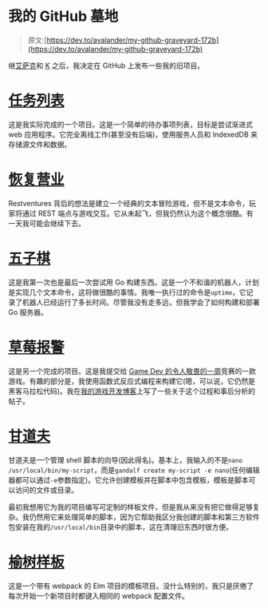 # 我的 GitHub 墓地

> 原文:[https://dev.to/avalander/my-github-graveyard-172b](https://dev.to/avalander/my-github-graveyard-172b)

继[艾萨克](https://dev.to/isaacandsuch/github-graveyards-ill-show-you-mine-49lh)和 [K](https://dev.to/kayis/my-github-graveyards-2l95) 之后，我决定在 GitHub 上发布一些我的旧项目。

# [任务列表](https://github.com/Avalander/task-list)

这是我实际完成的一个项目。这是一个简单的待办事项列表，目标是尝试渐进式 web 应用程序。它完全离线工作(甚至没有后端)，使用服务人员和 IndexedDB 来存储源文件和数据。

# [恢复营业](https://github.com/Avalander/restventures)

Restventures 背后的想法是建立一个经典的文本冒险游戏，但不是文本命令，玩家将通过 REST 端点与游戏交互。它从未起飞，但我仍然认为这个概念很酷。有一天我可能会继续下去。

# [五子棋](https://github.com/Avalander/GoBot)

这是我第一次也是最后一次尝试用 Go 构建东西。这是一个不和谐的机器人，计划是实现几个文本命令，这将做很酷的事情。我唯一执行过的命令是`uptime`，它记录了机器人已经运行了多长时间。尽管我没有走多远，但我学会了如何构建和部署 Go 服务器。

# [草莓报警](https://github.com/Avalander/strawberry-alarm)

这是另一个完成的项目。这是我提交给 [Game Dev 的令人敬畏的一周](https://www.gamedev.net/calendar/event/95-week-of-awesome-v/)竞赛的一款游戏。有趣的部分是，我使用函数式反应式编程来构建它(嗯，可以说，它仍然是黑客马拉松代码)。我在[我的游戏开发博客](https://www.gamedev.net/blogs/blog/2227-avalanders-journal/)上写了一些关于这个过程和事后分析的帖子。

# [甘道夫](https://github.com/Avalander/Gandalf)

甘道夫是一个管理 shell 脚本的向导(因此得名)。基本上，我输入的不是`nano /usr/local/bin/my-script`，而是`gandalf create my-script -e nano`(任何编辑器都可以通过`-e`参数指定)。它允许创建模板并在脚本中包含模板，模板是脚本可以访问的文件或目录。

最初我想用它为我的项目编写可定制的样板文件，但是我从来没有把它做得足够复杂。我仍然用它来处理简单的脚本，因为它帮助我区分我创建的脚本和第三方软件包安装在我的`/usr/local/bin`目录中的脚本，这在清理旧东西时很方便。

# [榆树样板](https://github.com/Avalander/elm-boilerplate)

这是一个带有 webpack 的 Elm 项目的模板项目。没什么特别的，我只是厌倦了每次开始一个新项目时都键入相同的 webpack 配置文件。